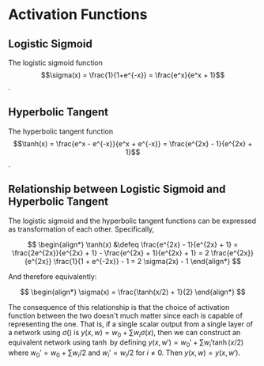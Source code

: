 # Activation Functions

## Logistic Sigmoid

The logistic sigmoid function $$\sigma(x) = \frac{1}{1+e^{-x}} = \frac{e^x}{e^x + 1}$$.

## Hyperbolic Tangent

The hyperbolic tangent function $$\tanh(x) = \frac{e^x - e^{-x}}{e^x + e^{-x}}
= \frac{e^{2x} - 1}{e^{2x} + 1}$$.


## Relationship between Logistic Sigmoid and Hyperbolic Tangent

The logistic sigmoid and the hyperbolic tangent functions can be
expressed as transformation of each other. Specifically,

$$
\begin{align*}
\tanh(x) &\defeq \frac{e^{2x} - 1}{e^{2x} + 1}
= \frac{2e^{2x}}{e^{2x} + 1} - \frac{e^{2x} + 1}{e^{2x} + 1}
= 2 \frac{e^{2x}}{e^{2x}} \frac{1}{1 + e^{-2x}} - 1
= 2 \sigma(2x) - 1
\end{align*}
$$

And therefore equivalently:

$$
\begin{align*}
\sigma(x) = \frac{\tanh(x/2) + 1}{2}
\end{align*}
$$

The consequence of this relationship is that the choice of activation
function between the two doesn't much matter since each is capable of
representing the one. That is, if a single scalar output from
a single layer of a network using $\sigma()$ is
$y(x, w) = w_0 + \sum w_i \sigma(x)$, then we can construct an equivalent
network using $\tanh$ by defining $y(x, w') = w_0' + \sum w_i' \tanh(x/2)$
where $w_0' = w_0 + \sum w_i / 2$ and $w_i' = w_i / 2$ for $i \neq 0$. Then
$y(x, w) = y(x, w')$.
